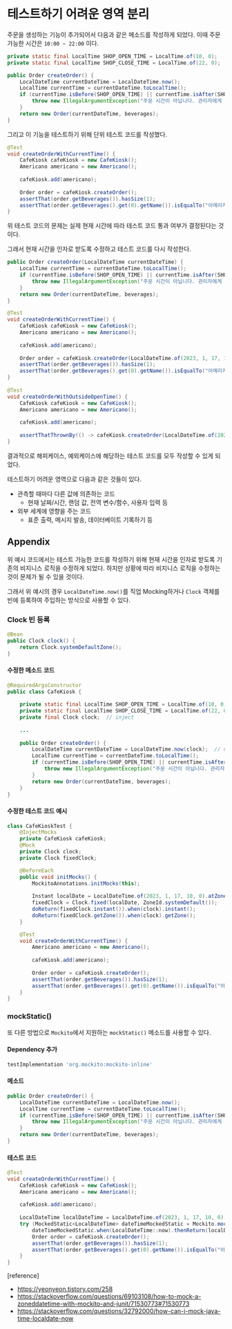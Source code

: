 # 테스트하기 어려운 영역 분리

주문을 생성하는 기능이 추가되어서 다음과 같은 메소드를 작성하게 되었다. 이때 주문 가능한 시간은 `10:00 ~ 22:00` 이다.

```java
private static final LocalTime SHOP_OPEN_TIME = LocalTime.of(10, 0);  
private static final LocalTime SHOP_CLOSE_TIME = LocalTime.of(22, 0);

public Order createOrder() {  
    LocalDateTime currentDateTime = LocalDateTime.now();  
    LocalTime currentTime = currentDateTime.toLocalTime();  
    if (currentTime.isBefore(SHOP_OPEN_TIME) || currentTime.isAfter(SHOP_CLOSE_TIME)) {  
        throw new IllegalArgumentException("주문 시간이 아닙니다. 관리자에게 문의하세요.");  
    }  
    return new Order(currentDateTime, beverages);  
}
```

그리고 이 기능을 테스트하기 위해 단위 테스트 코드를 작성했다.

```java
@Test  
void createOrderWithCurrentTime() {  
    CafeKiosk cafeKiosk = new CafeKiosk();  
    Americano americano = new Americano();  
  
    cafeKiosk.add(americano);  
  
    Order order = cafeKiosk.createOrder();  
    assertThat(order.getBeverages()).hasSize(1);  
    assertThat(order.getBeverages().get(0).getName()).isEqualTo("아메리카노");  
}
```

위 테스트 코드의 문제는 실제 현재 시간에 따라 테스트 코드 통과 여부가 결정된다는 것이다.

그래서 현재 시간을 인자로 받도록 수정하고 테스트 코드를 다시 작성한다.

```java
public Order createOrder(LocalDateTime currentDateTime) {  
    LocalTime currentTime = currentDateTime.toLocalTime();  
    if (currentTime.isBefore(SHOP_OPEN_TIME) || currentTime.isAfter(SHOP_CLOSE_TIME)) {  
        throw new IllegalArgumentException("주문 시간이 아닙니다. 관리자에게 문의하세요.");  
    }  
    return new Order(currentDateTime, beverages);  
}
```

```java
@Test  
void createOrderWithCurrentTime() {  
    CafeKiosk cafeKiosk = new CafeKiosk();  
    Americano americano = new Americano();  
  
    cafeKiosk.add(americano);  
  
    Order order = cafeKiosk.createOrder(LocalDateTime.of(2023, 1, 17, 10, 0));  
    assertThat(order.getBeverages()).hasSize(1);  
    assertThat(order.getBeverages().get(0).getName()).isEqualTo("아메리카노");  
}  
  
@Test  
void createOrderWithOutsideOpenTime() {  
    CafeKiosk cafeKiosk = new CafeKiosk();  
    Americano americano = new Americano();  
  
    cafeKiosk.add(americano);  
  
    assertThatThrownBy(() -> cafeKiosk.createOrder(LocalDateTime.of(2023, 1, 17, 9, 59))).isInstanceOf(IllegalArgumentException.class).hasMessage("주문 시간이 아닙니다. 관리자에게 문의하세요.");  
}
```

결과적으로 해피케이스, 예외케이스에 해당하는 테스트 코드를 모두 작성할 수 있게 되었다.

테스트하기 어려운 영역으로 다음과 같은 것들이 있다.

- 관측할 때마다 다른 값에 의존하는 코드
	- 현재 날짜/시간, 랜덤 값, 전역 변수/함수, 사용자 입력 등
- 외부 세계에 영향을 주는 코드
	- 표준 출력, 메시지 발송, 데이터베이트 기록하기 등

## Appendix

위 예시 코드에서는 테스트 가능한 코드를 작성하기 위해 현재 시간을 인자로 받도록 기존의 비지니스 로직을 수정하게 되었다. 하지만 상황에 따라 비지니스 로직을 수정하는 것이 문제가 될 수 있을 것이다.

그래서 위 예시의 경우 `LocalDateTime.now()`를 직업 Mocking하거나 `Clock` 객체를 빈에 등록하여 주입하는 방식으로 사용할 수 있다.

### Clock 빈 등록

```java
@Bean
public Clock clock() {
    return Clock.systemDefaultZone();
}
```

#### 수정한 메소드 코드

```java 
@RequiredArgsConstructor  
public class CafeKiosk {  
  
    private static final LocalTime SHOP_OPEN_TIME = LocalTime.of(10, 0);  
    private static final LocalTime SHOP_CLOSE_TIME = LocalTime.of(22, 0);  
    private final Clock clock;  // inject
  
    ...
  
    public Order createOrder() {  
        LocalDateTime currentDateTime = LocalDateTime.now(clock);  // use this
        LocalTime currentTime = currentDateTime.toLocalTime();  
        if (currentTime.isBefore(SHOP_OPEN_TIME) || currentTime.isAfter(SHOP_CLOSE_TIME)) {  
            throw new IllegalArgumentException("주문 시간이 아닙니다. 관리자에게 문의하세요.");  
        }  
        return new Order(currentDateTime, beverages);  
    }  
}
```

#### 수정한 테스트 코드 예시

```java
class CafeKioskTest {  
    @InjectMocks  
    private CafeKiosk cafeKiosk;  
    @Mock  
    private Clock clock;  
    private Clock fixedClock;

	@BeforeEach  
	public void initMocks() {  
	    MockitoAnnotations.initMocks(this);  
	  
	    Instant localDate = LocalDateTime.of(2023, 1, 17, 10, 0).atZone(ZoneId.systemDefault()).toInstant();  
	    fixedClock = Clock.fixed(localDate, ZoneId.systemDefault());  
	    doReturn(fixedClock.instant()).when(clock).instant();  
	    doReturn(fixedClock.getZone()).when(clock).getZone();  
	}

	@Test  
	void createOrderWithCurrentTime() {  
	    Americano americano = new Americano();  
	  
	    cafeKiosk.add(americano);  
	  
	    Order order = cafeKiosk.createOrder();  
	    assertThat(order.getBeverages()).hasSize(1);  
	    assertThat(order.getBeverages().get(0).getName()).isEqualTo("아메리카노");  
	}
}
```

### mockStatic()

또 다른 방법으로 `Mockito`에서 지원하는 `mockStatic()` 메소드를 사용할 수 있다.

#### Dependency 추가

```gradle
testImplementation 'org.mockito:mockito-inline'
```

#### 메소드

```java
public Order createOrder() {  
    LocalDateTime currentDateTime = LocalDateTime.now();  
    LocalTime currentTime = currentDateTime.toLocalTime();  
    if (currentTime.isBefore(SHOP_OPEN_TIME) || currentTime.isAfter(SHOP_CLOSE_TIME)) {  
        throw new IllegalArgumentException("주문 시간이 아닙니다. 관리자에게 문의하세요.");  
    }  
    return new Order(currentDateTime, beverages);  
}
```

#### 테스트 코드

```java
@Test  
void createOrderWithCurrentTime() {  
    CafeKiosk cafeKiosk = new CafeKiosk();  
    Americano americano = new Americano();  
  
    cafeKiosk.add(americano);  
  
    LocalDateTime localDateTime = LocalDateTime.of(2023, 1, 17, 10, 0);  
    try (MockedStatic<LocalDateTime> dateTimeMockedStatic = Mockito.mockStatic(LocalDateTime.class)) {  
        dateTimeMockedStatic.when(LocalDateTime::now).thenReturn(localDateTime);  
        Order order = cafeKiosk.createOrder();  
        assertThat(order.getBeverages()).hasSize(1);  
        assertThat(order.getBeverages().get(0).getName()).isEqualTo("아메리카노");  
    }  
}
```

[reference]
- https://yeonyeon.tistory.com/258
- https://stackoverflow.com/questions/69103108/how-to-mock-a-zoneddatetime-with-mockito-and-junit/71530773#71530773
- https://stackoverflow.com/questions/32792000/how-can-i-mock-java-time-localdate-now